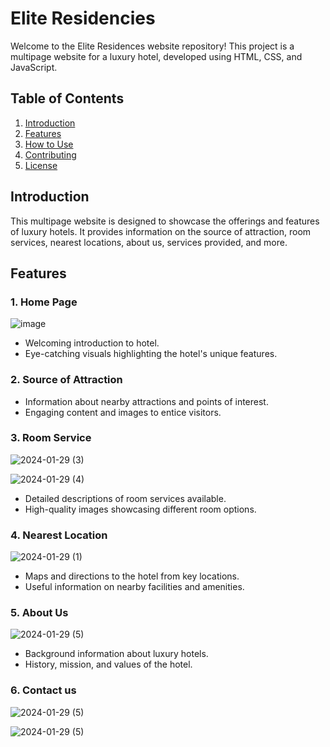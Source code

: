 # Elite Residencies

Welcome to the Elite Residences website repository! This project is a multipage website for a luxury hotel, developed using HTML, CSS, and JavaScript.

## Table of Contents

1. [Introduction](#introduction)
2. [Features](#features)
3. [How to Use](#how-to-use)
4. [Contributing](#contributing)
5. [License](#license)

## Introduction

This multipage website is designed to showcase the offerings and features of luxury hotels. It provides information on the source of attraction, room services, nearest locations, about us, services provided, and more.

## Features

### 1. Home Page

![image](https://github.com/Nexuscrafter/Elite-Residencies/assets/144047787/17108ab7-3461-47c0-9444-7ee90f980a91)

- Welcoming introduction to hotel.
- Eye-catching visuals highlighting the hotel's unique features.

### 2. Source of Attraction



- Information about nearby attractions and points of interest.
- Engaging content and images to entice visitors.

### 3. Room Service

![2024-01-29 (3)](https://github.com/Nexuscrafter/Elite-Residencies/assets/144047787/73e4267f-23f7-418a-b944-40549bc44098)

![2024-01-29 (4)](https://github.com/Nexuscrafter/Elite-Residencies/assets/144047787/e8787b58-9a34-41d4-8d71-b6de695eb717)

- Detailed descriptions of room services available.
- High-quality images showcasing different room options.

### 4. Nearest Location

![2024-01-29 (1)](https://github.com/Nexuscrafter/Elite-Residencies/assets/144047787/c841a87b-bdb9-463a-9e3c-f1e974890b10)

- Maps and directions to the hotel from key locations.
- Useful information on nearby facilities and amenities.

### 5. About Us

![2024-01-29 (5)](https://github.com/Nexuscrafter/Elite-Residencies/assets/144047787/cd2d7de8-6e14-436d-960f-2fae40c16b90)

- Background information about luxury hotels.
- History, mission, and values of the hotel.

### 6. Contact us

![2024-01-29 (5)](https://github.com/Nexuscrafter/Elite-Residencies/assets/144047787/39011563-281a-4e26-be61-e20324183e09)

![2024-01-29 (5)](https://github.com/Nexuscrafter/Elite-Residencies/assets/144047787/92394119-46ec-45f1-8540-c8ffa666c5c0)


